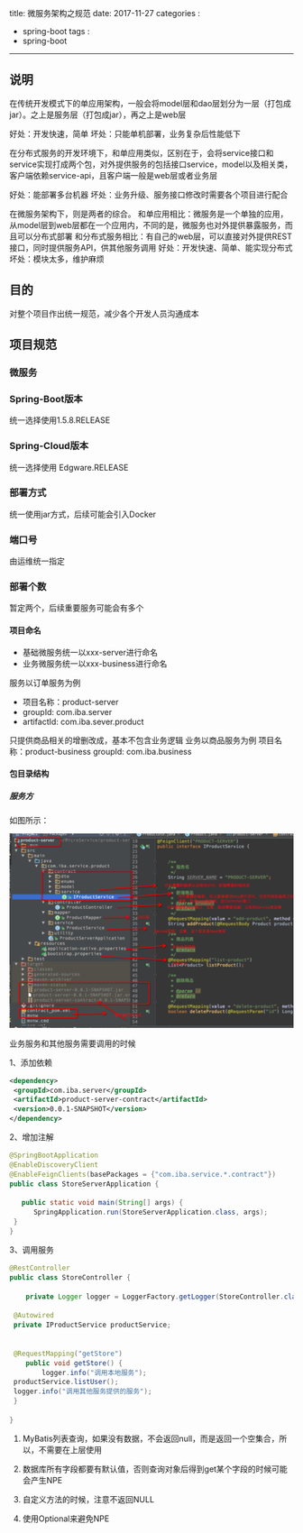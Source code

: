 title: 微服务架构之规范
date: 2017-11-27
categories : 
  - spring-boot
tags : 
  - spring-boot
---


## 说明

在传统开发模式下的单应用架构，一般会将model层和dao层划分为一层（打包成jar）。之上是服务层（打包成jar），再之上是web层

好处：开发快速，简单
坏处：只能单机部署，业务复杂后性能低下

在分布式服务的开发环境下，和单应用类似，区别在于，会将service接口和service实现打成两个包，对外提供服务的包括接口service，model以及相关类，客户端依赖service-api，且客户端一般是web层或者业务层

好处：能部署多台机器
坏处：业务升级、服务接口修改时需要各个项目进行配合

在微服务架构下，则是两者的综合。
      和单应用相比：微服务是一个单独的应用，从model层到web层都在一个应用内，不同的是，微服务也对外提供暴露服务，而且可以分布式部署
      和分布式服务相比：有自己的web层，可以直接对外提供REST接口，同时提供服务API，供其他服务调用
好处：开发快速、简单、能实现分布式
坏处：模块太多，维护麻烦


## 目的

对整个项目作出统一规范，减少各个开发人员沟通成本


## 项目规范


### 微服务

### Spring-Boot版本

统一选择使用1.5.8.RELEASE

### Spring-Cloud版本

统一选择使用 Edgware.RELEASE

### 部署方式

统一使用jar方式，后续可能会引入Docker

### 端口号

由运维统一指定

### 部署个数

暂定两个，后续重要服务可能会有多个

#### 项目命名

- 基础微服务统一以xxx-server进行命名
- 业务微服务统一以xxx-business进行命名

服务以订单服务为例

- 项目名称：product-server
- groupId: com.iba.server
- artifactId: com.iba.sever.product


只提供商品相关的增删改成，基本不包含业务逻辑
业务以商品服务为例
项目名称：product-business
groupId: com.iba.business



#### 包目录结构

##### 服务方


如图所示：

![微服务包图](/images/service-product.png)

业务服务和其他服务需要调用的时候

1、添加依赖

```xml
<dependency>
 <groupId>com.iba.server</groupId>
 <artifactId>product-server-contract</artifactId>
 <version>0.0.1-SNAPSHOT</version>
</dependency>
```

2、增加注解

```java
@SpringBootApplication
@EnableDiscoveryClient
@EnableFeignClients(basePackages = {"com.iba.service.*.contract"})
public class StoreServerApplication {

   public static void main(String[] args) {
      SpringApplication.run(StoreServerApplication.class, args);
 }
}

```


3、调用服务

```java
@RestController
public class StoreController {

    private Logger logger = LoggerFactory.getLogger(StoreController.class);

 @Autowired
 private IProductService productService;


 @RequestMapping("getStore")
    public void getStore() {
        logger.info("调用本地服务");
 productService.listUser();
 logger.info("调用其他服务提供的服务");
 }

}

```


1. MyBatis列表查询，如果没有数据，不会返回null，而是返回一个空集合，所以，不需要在上层使用

2. 数据库所有字段都要有默认值，否则查询对象后得到get某个字段的时候可能会产生NPE

3. 自定义方法的时候，注意不返回NULL

4. 使用Optional来避免NPE